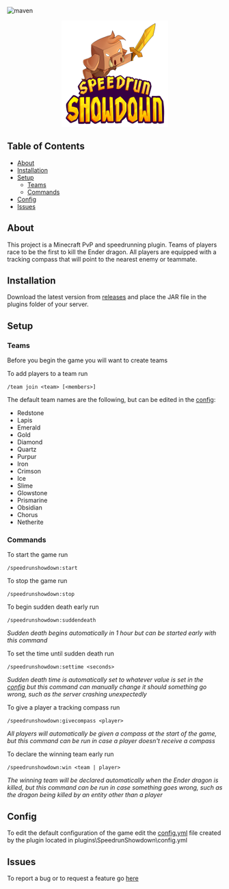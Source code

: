 ![maven](https://github.com/KaiNakamura/SpeedrunShowdown/workflows/.github/workflows/maven.yml/badge.svg)

<p align="center">
	<a href="https://github.com/KaiNakamura/SpeedrunShowdown">
		<img src="logo.png" alt="logo" width="250" height="250"/>
	</a>
</p>

## Table of Contents

* [About](#about)
* [Installation](#installation)
* [Setup](#setup)
	* [Teams](#teams)
	* [Commands](#commands)
* [Config](#config)
* [Issues](#issues)

## About

This project is a Minecraft PvP and speedrunning plugin. Teams of players race to be the first to kill the Ender dragon. All players are equipped with a tracking compass that will point to the nearest enemy or teammate.

## Installation

Download the latest version from [releases](https://github.com/KaiNakamura/SpeedrunShowdown/releases) and place the JAR file in the plugins folder of your server.

## Setup

### Teams

Before you begin the game you will want to create teams

To add players to a team run
```
/team join <team> [<members>]
```

The default team names are the following, but can be edited in the [config](#config):
* Redstone
* Lapis
* Emerald
* Gold
* Diamond
* Quartz
* Purpur
* Iron
* Crimson
* Ice
* Slime
* Glowstone
* Prismarine
* Obsidian
* Chorus
* Netherite

### Commands

To start the game run
```
/speedrunshowdown:start
```

To stop the game run
```
/speedrunshowdown:stop
```

To begin sudden death early run
```
/speedrunshowdown:suddendeath
```
*Sudden death begins automatically in 1 hour but can be started early with this command*

To set the time until sudden death run
```
/speedrunshowdown:settime <seconds>
```
*Sudden death time is automatically set to whatever value is set in the [config](#config) but this command can manually change it should something go wrong, such as the server crashing unexpectedly*

To give a player a tracking compass run
```
/speedrunshowdown:givecompass <player>
```
*All players will automatically be given a compass at the start of the game, but this command can be run in case a player doesn't receive a compass*

To declare the winning team early run
```
/speedrunshowdown:win <team | player>
```
*The winning team will be declared automatically when the Ender dragon is killed, but this command can be run in case something goes wrong, such as the dragon being killed by an entity other than a player*

## Config

To edit the default configuration of the game edit the [config.yml](https://github.com/KaiNakamura/SpeedrunShowdown/blob/master/src/main/resources/config.yml) file created by the plugin located in plugins\SpeedrunShowdown\config.yml

## Issues

To report a bug or to request a feature go [here](https://github.com/KaiNakamura/SpeedrunShowdown/issues)